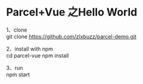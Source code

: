 Parcel+Vue 之Hello World
====


1、clone<br>
git clone https://github.com/zlxbuzz/parcel-demo.git

2、install with npm<br>
cd parcel-vue
npm install

3、run<br>
npm start
